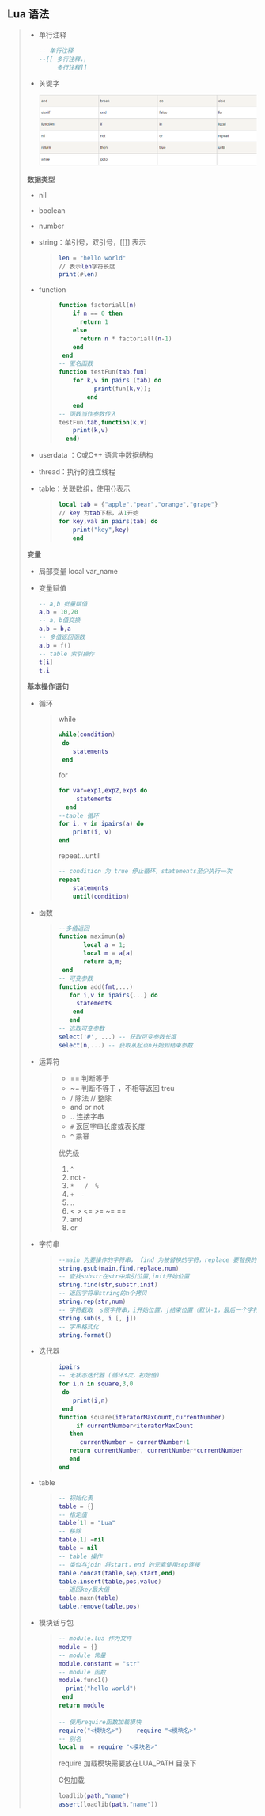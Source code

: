 ## Lua 语法

> - 单行注释
>
>   ~~~lua
>   -- 单行注释
>   --[[ 多行注释，，
>        多行注释]]
>   ~~~
>
> - 关键字
>
>   ![image-20220902153421876](img\image-20220902153421876.png) 
>
> **数据类型**
>
> - nil
>
> - boolean
>
> - number
>
> - string：单引号，双引号，[[]] 表示
>
>   > ~~~lua
>   > len = "hello world"
>   > // 表示len字符长度
>   > print(#len) 
>   > ~~~
>
> - function
>
>   > ~~~lua
>   > function factoriall(n)
>   >     if n == 0 then
>   >       return 1
>   >     else 
>   >       return n * factoriall(n-1)
>   >     end
>   >  end 
>   > -- 匿名函数
>   > function testFun(tab,fun)
>   >     for k,v in pairs (tab) do 
>   >           print(fun(k,v));
>   >         end
>   >     end
>   > -- 函数当作参数传入
>   > testFun(tab,function(k,v)
>   >     print(k,v)
>   >   end)
>   > ~~~
>
> - userdata ：C或C++ 语言中数据结构
>
> - thread：执行的独立线程
>
> - table：关联数组，使用{}表示
>
>   > ~~~lua
>   > local tab = {"apple","pear","orange","grape"}
>   > // key 为tab下标，从1开始
>   > for key,val in pairs(tab) do 
>   >     print("key",key)
>   >     end 
>   > ~~~
>
> **变量**
>
> - 局部变量  local var_name
>
> - 变量赋值
>
>   ~~~lua
>   -- a,b 批量赋值
>   a,b = 10,20
>   -- a，b值交换
>   a,b = b,a
>   -- 多值返回函数 
>   a,b = f()
>   -- table 索引操作
>   t[i] 
>   t.i
>   ~~~
>
> **基本操作语句**
>
> - 循环
>
>   > while
>   >
>   > ~~~lua
>   > while(condition)
>   >  do 
>   >     statements
>   >  end
>   > ~~~
>   >
>   > for
>   >
>   > ~~~lua
>   > for var=exp1,exp2,exp3 do 
>   >      statements
>   >   end
>   > --table 循环
>   > for i, v in ipairs(a) do
>   >     print(i, v)
>   > end 
>   > ~~~
>   >
>   > repeat...until
>   >
>   > ~~~lua
>   > -- condition 为 true 停止循环，statements至少执行一次
>   > repeat 
>   >     statements
>   >     until(condition)
>   > ~~~
>
> - 函数
>
>   >~~~lua
>   >--多值返回
>   >function maximun(a)
>   >        local a = 1;
>   >        local m = a[a]
>   >        return a,m;
>   >  end
>   >-- 可变参数
>   >function add(fmt,...)
>   >    for i,v in ipairs{...} do 
>   >      statements
>   >     end
>   >    end
>   >-- 选取可变参数
>   >select('#', ...) -- 获取可变参数长度
>   >select(n,...) -- 获取从起点n开始到结束参数
>   >~~~
>
> - 运算符
>
>   > - == 判断等于   
>   > - ~= 判断不等于 ，不相等返回 treu
>   > - / 除法   // 整除
>   > -  and   or    not
>   > - .. 连接字串
>   > - `#` 返回字串长度或表长度
>   > - ^ 乘幂
>   >
>   > 优先级
>   >
>   > 1. ^
>   > 2. not  - 
>   > 3. `*   /  %`
>   > 4. `+  -`
>   > 5. ..
>   > 6. <  >  <= >=  ~=  ==
>   > 7. and  
>   > 8. or
>
> - 字符串
>
>   > ~~~lua
>   > --main 为要操作的字符串， find 为被替换的字符，replace 要替换的字符，num 替换次数
>   > string.gsub(main,find,replace,num)
>   > -- 查找substr在str中索引位置,init开始位置
>   > string.find(str,substr,init)
>   > -- 返回字符串string的n个拷贝
>   > string.rep(str,num)
>   > -- 字符截取  s原字符串，i开始位置，j结束位置（默认-1，最后一个字符）
>   > string.sub(s, i [, j])
>   > -- 字串格式化  
>   > string.format()
>   > ~~~
>
> - 迭代器
>
>   > ~~~lua
>   > ipairs 
>   > -- 无状态迭代器 (循环3次，初始值)
>   > for i,n in square,3,0 
>   >  do 
>   >     print(i,n)
>   >  end
>   > function square(iteratorMaxCount,currentNumber)
>   >      if currentNumber<iteratorMaxCount
>   >    then
>   >       currentNumber = currentNumber+1
>   >    return currentNumber, currentNumber*currentNumber
>   >    end
>   > end
>   > ~~~
>
> - table
>
>   > ~~~lua
>   > -- 初始化表
>   > table = {}
>   > -- 指定值
>   > table[1] = "Lua"
>   > -- 移除
>   > table[1] =nil
>   > table = nil
>   > -- table 操作
>   > -- 类似与join 将start，end 的元素使用sep连接
>   > table.concat(table,sep,start,end)  
>   > table.insert(table,pos,value)
>   > -- 返回key最大值
>   > table.maxn(table)
>   > table.remove(table,pos)
>   > ~~~
>
> - 模块话与包
>
>   > ~~~lua
>   > -- module.lua 作为文件
>   > module = {}
>   > -- module 常量
>   > module.constant = "str"
>   > -- module 函数
>   > module.func1()
>   >   print("hello world")
>   >  end
>   > return module
>   > 
>   > -- 使用require函数加载模块
>   > require("<模块名>")    require "<模块名>"
>   > -- 别名 
>   > local m  = require "<模块名>"
>   > ~~~
>   >
>   > require 加载模块需要放在LUA_PATH 目录下
>   >
>   > 
>   >
>   > C包加载
>   >
>   > ~~~lua
>   > loadlib(path,"name")
>   > assert(loadlib(path,"name"))
>   > 
>   > ~~~
>   >
>   > 